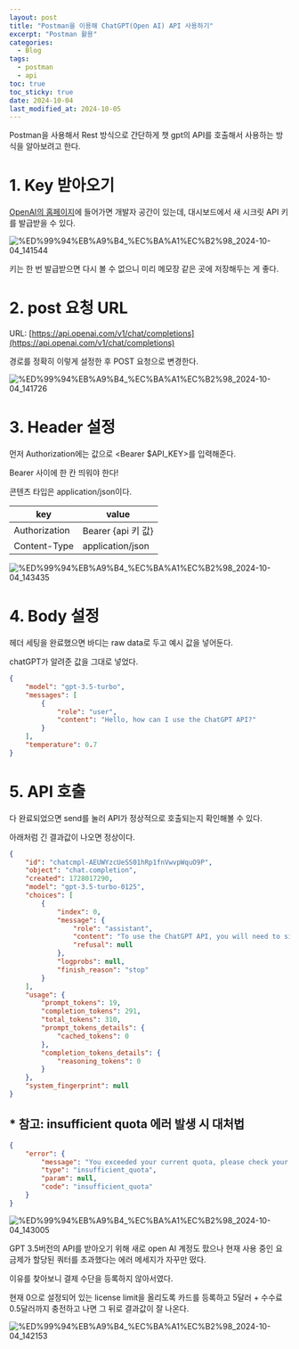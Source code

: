 ```yaml
---
layout: post
title: "Postman을 이용해 ChatGPT(Open AI) API 사용하기"
excerpt: "Postman 활용"
categories:
  - Blog
tags:
  - postman
  - api
toc: true
toc_sticky: true
date: 2024-10-04
last_modified_at: 2024-10-05
---
```


Postman을 사용해서 Rest 방식으로 간단하게 챗 gpt의 API를 호출해서 사용하는 방식을 알아보려고 한다.

# 1. Key 받아오기

[OpenAI의 홈페이지](https://platform.openai.com/chat-completions)에 들어가면 개발자 공간이 있는데, 대시보드에서 새 시크릿 API 키를 발급받을 수 있다.

![%ED%99%94%EB%A9%B4_%EC%BA%A1%EC%B2%98_2024-10-04_141544](https://github.com/user-attachments/assets/2d2db653-b5a3-4a6c-8370-bf114f1c6580)


키는 한 번 발급받으면 다시 볼 수 없으니 미리 메모장 같은 곳에 저장해두는 게 좋다.

# 2. post 요청 URL

URL: [https://api.openai.com/v1/chat/completions](https://api.openai.com/v1/chat/completions) 

경로를 정확히 이렇게 설정한 후 POST 요청으로 변경한다.

![%ED%99%94%EB%A9%B4_%EC%BA%A1%EC%B2%98_2024-10-04_141726](https://github.com/user-attachments/assets/d8a51041-ee6d-4b55-9f3c-2ff6763ca726)


# 3. Header 설정

먼저 Authorization에는 값으로 <Bearer $API_KEY>를 입력해준다.

Bearer 사이에 한 칸 띄워야 한다!

콘텐츠 타입은 application/json이다.

| key | value |
| --- | --- |
| Authorization | Bearer {api 키 값} |
| Content-Type | application/json |

![%ED%99%94%EB%A9%B4_%EC%BA%A1%EC%B2%98_2024-10-04_143435](https://github.com/user-attachments/assets/df2efe52-863e-4b47-a487-525e2f21a65e)


# 4. Body 설정

헤더 세팅을 완료했으면 바디는 raw data로 두고 예시 값을 넣어둔다. 

chatGPT가 알려준 값을 그대로 넣었다.

```json
{
    "model": "gpt-3.5-turbo",
    "messages": [
        {
            "role": "user",
            "content": "Hello, how can I use the ChatGPT API?"
        }
    ],
    "temperature": 0.7
}

```

# 5. API 호출

다 완료되었으면 send를 눌러 API가 정상적으로 호출되는지 확인해볼 수 있다.

아래처럼 긴 결과값이 나오면 정상이다.

```json
{
    "id": "chatcmpl-AEUWYzcUeSS01hRp1fnVwvpWquO9P",
    "object": "chat.completion",
    "created": 1728017290,
    "model": "gpt-3.5-turbo-0125",
    "choices": [
        {
            "index": 0,
            "message": {
                "role": "assistant",
                "content": "To use the ChatGPT API, you will need to sign up for an API key from OpenAI, the organization behind ChatGPT. Once you have obtained your API key, you can make requests to the API using HTTP requests. Here is a general overview of how to use the ChatGPT API:\n\n1. Get your API key: Sign up on the OpenAI website and get your API key.\n\n2. Make API requests: You can make API requests using various programming languages like Python, JavaScript, etc. Here is an example of how to make a request in Python using the requests library:\n\n```python\nimport requests\n\napi_key = 'YOUR_API_KEY'\nurl = 'https://api.openai.com/v1/engines/davinci/completions'\nheaders = {\n    'Content-Type': 'application/json',\n    'Authorization': f'Bearer {api_key}'\n}\ndata = {\n    'prompt': 'Once upon a time',\n    'max_tokens': 100\n}\nresponse = requests.post(url, headers=headers, json=data)\n\nprint(response.json())\n```\n\n3. Handle the API response: The API response will contain the generated text based on the prompt you provided. You can then use this generated text in your application as needed.\n\nKeep in mind that there are limits on the number of API requests you can make, so be sure to check OpenAI's documentation for more details on usage limits and pricing.",
                "refusal": null
            },
            "logprobs": null,
            "finish_reason": "stop"
        }
    ],
    "usage": {
        "prompt_tokens": 19,
        "completion_tokens": 291,
        "total_tokens": 310,
        "prompt_tokens_details": {
            "cached_tokens": 0
        },
        "completion_tokens_details": {
            "reasoning_tokens": 0
        }
    },
    "system_fingerprint": null
}
```

## * 참고: insufficient quota 에러 발생 시 대처법

```json
{
    "error": {
        "message": "You exceeded your current quota, please check your plan and billing details. For more information on this error, read the docs: https://platform.openai.com/docs/guides/error-codes/api-errors.",
        "type": "insufficient_quota",
        "param": null,
        "code": "insufficient_quota"
    }
}
```

![%ED%99%94%EB%A9%B4_%EC%BA%A1%EC%B2%98_2024-10-04_143005](https://github.com/user-attachments/assets/185c9c50-d978-42a3-aeb0-cb8e939743af)


GPT 3.5버전의 API를 받아오기 위해 새로 open AI 계정도 팠으나 현재 사용 중인 요금제가 할당된 쿼터를 초과했다는 에러 메세지가 자꾸만 떴다. 

이유를 찾아보니 결제 수단을 등록하지 않아서였다.

현재 0으로 설정되어 있는 license limit을 올리도록 카드를 등록하고 5달러 + 수수료 0.5달러까지 충전하고 나면 그 뒤로 결과값이 잘 나온다.

![%ED%99%94%EB%A9%B4_%EC%BA%A1%EC%B2%98_2024-10-04_142153](https://github.com/user-attachments/assets/6267813f-0d02-463a-b0bf-42a47b17fc40)

